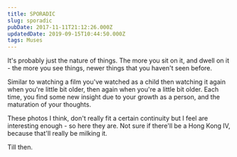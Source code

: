 ```yaml
---
title: SPORADIC
slug: sporadic
pubDate: 2017-11-11T21:12:26.000Z
updatedDate: 2019-09-15T10:44:50.000Z
tags: Muses
---
```


It's probably just the nature of things. The more you sit on it, and dwell on it - the more you see things, newer things that you haven't seen before. 

Similar to watching a film you've watched as a child then watching it again when you're little bit older, then again when you're a little bit older. Each time, you find some new insight due to your growth as a person, and the maturation of your thoughts.

These photos I think, don't really fit a certain continuity but I feel are interesting enough - so here they are. Not sure if there'll be a Hong Kong IV, because that'll really be milking it. 

Till then.
